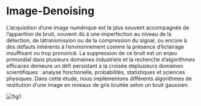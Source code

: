# Image-Denoising

L’acquisition  d’une  image  numérique  est  le  plus  souvent  accompagnée  de l’apparition de bruit, souvent dû à une imperfection au niveau de la détection, de latransmission ou de la compression du signal, ou encore à des défauts inhérents à l’environnement comme la présence d’éclairage insuffisant ou trop prononcé. La suppression de ce bruit est un enjeu primordial dans plusieurs domaines industriels et la recherche d’algorithmes efficaces demeure un défi persistant à la croisée deplusieurs domaines scientifiques : analyse fonctionelle, probabilités, statistiques et sciences physiques. Dans cette étude, nous implémentons différents algorithmes de restitution d’une image en niveaux de gris bruitée selon un bruit gaussien.

![fig1](https://github.com/Redmek/Image-Denoising-Using-Markov-Chain-Monte-Carlo/blob/main/Image/image.png)

